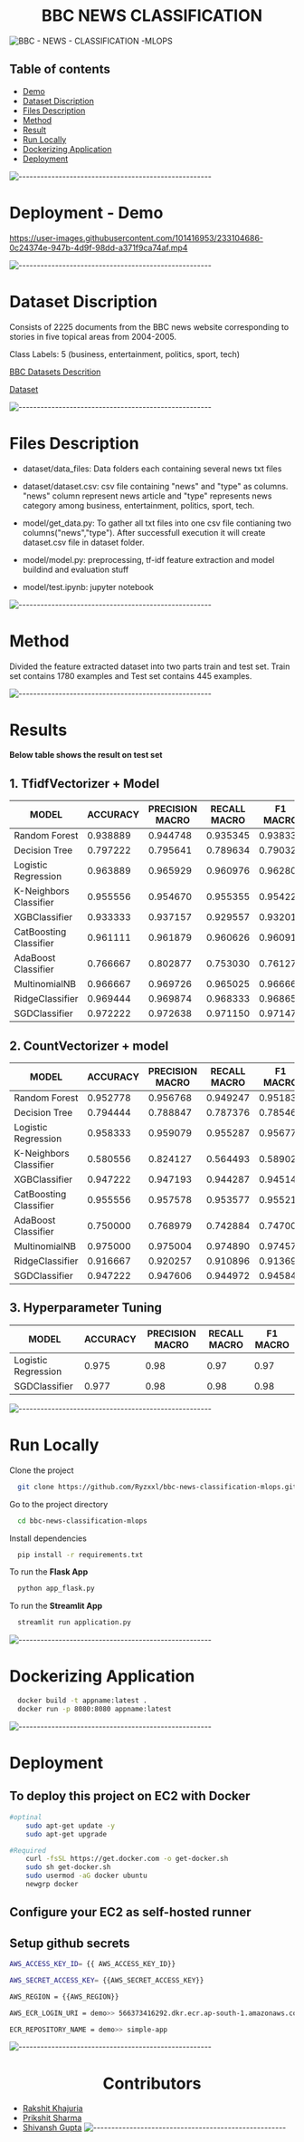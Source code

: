 <h1 align="center">BBC NEWS CLASSIFICATION</h1>

![BBC - NEWS - CLASSIFICATION -MLOPS](https://socialify.git.ci/Ryzxxl/bbc-news-classification-mlops/image?description=1&descriptionEditable=&font=Source%20Code%20Pro&forks=1&issues=1&language=1&name=1&owner=1&pattern=Floating%20Cogs&pulls=1&stargazers=1&theme=Dark)

## Table of contents

* [Demo](#Demo)
* [Dataset Discription](#Dataset-Discription)
* [Files Description](#Files-Description)
* [Method](#Method)
* [Result](#Result)
* [Run Locally](#Run-Locally)
* [Dockerizing Application](#Dockerizing-Application)
* [Deployment](#Deployment)

![-----------------------------------------------------](https://raw.githubusercontent.com/andreasbm/readme/master/assets/lines/rainbow.png)

# Deployment - Demo



https://user-images.githubusercontent.com/101416953/233104686-0c24374e-947b-4d9f-98dd-a371f9ca74af.mp4


![-----------------------------------------------------](https://raw.githubusercontent.com/andreasbm/readme/master/assets/lines/rainbow.png)

# Dataset Discription

Consists of 2225 documents from the BBC news website corresponding to stories in five topical areas from 2004-2005.

Class Labels: 5 (business, entertainment, politics, sport, tech)

[BBC Datasets Descrition](http://mlg.ucd.ie/datasets/bbc.html) 

[Dataset](http://mlg.ucd.ie/files/datasets/bbc-fulltext.zip)

![-----------------------------------------------------](https://raw.githubusercontent.com/andreasbm/readme/master/assets/lines/rainbow.png)

# Files Description
* dataset/data_files: Data folders each containing several news txt files

* dataset/dataset.csv: csv file containing "news" and "type" as columns. "news" column represent news article and "type" represents news category among business, entertainment, politics, sport, tech.

* model/get_data.py: To gather all txt files into one csv file contianing two columns("news","type"). After successfull execution it will create dataset.csv file in dataset folder. 

* model/model.py: preprocessing, tf-idf feature extraction and model buildind and evaluation stuff

* model/test.ipynb: jupyter notebook 

![-----------------------------------------------------](https://raw.githubusercontent.com/andreasbm/readme/master/assets/lines/rainbow.png)

# Method

Divided the feature extracted dataset into two parts train and test set. Train set contains 1780 examples and Test set contains 445 examples. 

![-----------------------------------------------------](https://raw.githubusercontent.com/andreasbm/readme/master/assets/lines/rainbow.png)

# Results

**Below table shows the result on test set**

## 1. TfidfVectorizer + Model

| **MODEL**              | **ACCURACY** | **PRECISION MACRO** | **RECALL MACRO** | **F1 MACRO** |
|------------------------|----------|-----------|--------------|----------|
| Random Forest          | 0.938889 | 0.944748  | 0.935345     | 0.938332 |
| Decision Tree          | 0.797222 | 0.795641  | 0.789634     | 0.790323 |
| Logistic Regression    | 0.963889 | 0.965929  | 0.960976     | 0.962801 |
| K-Neighbors Classifier | 0.955556 | 0.954670  | 0.955355     | 0.954221 |
| XGBClassifier          | 0.933333 | 0.937157  | 0.929557     | 0.932015 |
| CatBoosting Classifier | 0.961111 | 0.961879  | 0.960626     | 0.960915 |
| AdaBoost Classifier    | 0.766667 | 0.802877  | 0.753030     | 0.761275 |
| MultinomialNB          | 0.966667 | 0.969726  | 0.965025     | 0.966665 |
| RidgeClassifier        | 0.969444 | 0.969874  | 0.968333     | 0.968658 |
| SGDClassifier          | 0.972222 | 0.972638  | 0.971150     | 0.971473 |

## 2. CountVectorizer + model

| **MODEL**              | **ACCURACY** | **PRECISION MACRO** | **RECALL MACRO** | **F1 MACRO** |
|------------------------|----------|-----------------|--------------|----------|
| Random Forest          | 0.952778 | 0.956768        | 0.949247     | 0.951832 |
| Decision Tree          | 0.794444 | 0.788847        | 0.787376     | 0.785466 |
| Logistic Regression    | 0.958333 | 0.959079        | 0.955287     | 0.956771 |
| K-Neighbors Classifier | 0.580556 | 0.824127        | 0.564493     | 0.589024 |
| XGBClassifier          | 0.947222 | 0.947193        | 0.944287     | 0.945144 |
| CatBoosting Classifier | 0.955556 | 0.957578        | 0.953577     | 0.955211 |
| AdaBoost Classifier    | 0.750000 | 0.768979        | 0.742884     | 0.747008 |
| MultinomialNB          | 0.975000 | 0.975004        | 0.974890     | 0.974578 |
| RidgeClassifier        | 0.916667 | 0.920257        | 0.910896     | 0.913691 |
| SGDClassifier          | 0.947222 | 0.947606        | 0.944972     | 0.945842 |

## 3. Hyperparameter Tuning 

| MODEL                  | ACCURACY | PRECISION MACRO | RECALL MACRO | F1 MACRO |
|------------------------|----------|-----------------|--------------|----------|
| Logistic Regression    | 0.975    | 0.98            | 0.97         | 0.97     |
| SGDClassifier          | 0.977    | 0.98            | 0.98         | 0.98     |

![-----------------------------------------------------](https://raw.githubusercontent.com/andreasbm/readme/master/assets/lines/rainbow.png)

# Run Locally

Clone the project

```bash
  git clone https://github.com/Ryzxxl/bbc-news-classification-mlops.git
```

Go to the project directory

```bash
  cd bbc-news-classification-mlops
```

Install dependencies

```bash
  pip install -r requirements.txt
```

To run the **Flask App**
```bash
  python app_flask.py
```
To run the **Streamlit App**
```bash
  streamlit run application.py
```
![-----------------------------------------------------](https://raw.githubusercontent.com/andreasbm/readme/master/assets/lines/rainbow.png)

# Dockerizing Application

```bash
  docker build -t appname:latest .
  docker run -p 8080:8080 appname:latest
```
![-----------------------------------------------------](https://raw.githubusercontent.com/andreasbm/readme/master/assets/lines/rainbow.png)

# Deployment

## To deploy this project on EC2 with Docker

```bash
#optinal
    sudo apt-get update -y 
    sudo apt-get upgrade 

#Required
    curl -fsSL https://get.docker.com -o get-docker.sh
    sudo sh get-docker.sh
    sudo usermod -aG docker ubuntu
    newgrp docker

```
## Configure your EC2 as self-hosted runner

## Setup github secrets
```bash
AWS_ACCESS_KEY_ID= {{ AWS_ACCESS_KEY_ID}}

AWS_SECRET_ACCESS_KEY= {{AWS_SECRET_ACCESS_KEY}}

AWS_REGION = {{AWS_REGION}}

AWS_ECR_LOGIN_URI = demo>> 566373416292.dkr.ecr.ap-south-1.amazonaws.com

ECR_REPOSITORY_NAME = demo>> simple-app
```
![-----------------------------------------------------](https://raw.githubusercontent.com/andreasbm/readme/master/assets/lines/rainbow.png)
<h1 align="center">Contributors</h1>

- [Rakshit Khajuria](https://github.com/Ryzxxl)
- [Prikshit Sharma](https://github.com/Prikshit7766)
- [Shivansh Gupta](https://github.com/Shivansh270)
![-----------------------------------------------------](https://raw.githubusercontent.com/andreasbm/readme/master/assets/lines/rainbow.png)

